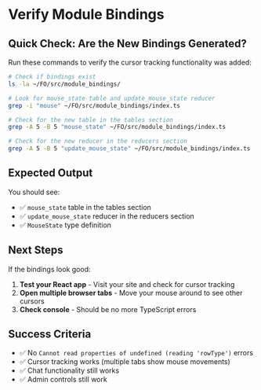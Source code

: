 # Verify Module Bindings

## Quick Check: Are the New Bindings Generated?

Run these commands to verify the cursor tracking functionality was added:

```bash
# Check if bindings exist
ls -la ~/FO/src/module_bindings/

# Look for mouse_state table and update_mouse_state reducer
grep -i "mouse" ~/FO/src/module_bindings/index.ts

# Check for the new table in the tables section
grep -A 5 -B 5 "mouse_state" ~/FO/src/module_bindings/index.ts

# Check for the new reducer in the reducers section  
grep -A 5 -B 5 "update_mouse_state" ~/FO/src/module_bindings/index.ts
```

## Expected Output

You should see:
- ✅ `mouse_state` table in the tables section
- ✅ `update_mouse_state` reducer in the reducers section
- ✅ `MouseState` type definition

## Next Steps

If the bindings look good:

1. **Test your React app** - Visit your site and check for cursor tracking
2. **Open multiple browser tabs** - Move your mouse around to see other cursors
3. **Check console** - Should be no more TypeScript errors

## Success Criteria

- ✅ No `Cannot read properties of undefined (reading 'rowType')` errors
- ✅ Cursor tracking works (multiple tabs show mouse movements)
- ✅ Chat functionality still works
- ✅ Admin controls still work 